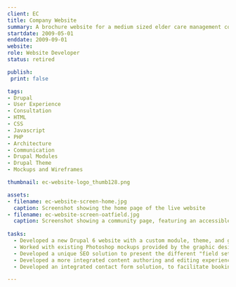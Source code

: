 ```yaml
---
client: EC
title: Company Website
summary: A brochure website for a medium sized elder care management corporation in the pacific northwest.
startdate: 2009-05-01
enddate: 2009-09-01
website: 
role: Website Developer
status: retired

publish:  
 print: false

tags:
- Drupal
- User Experience
- Consultation
- HTML
- CSS
- Javascript
- PHP
- Architecture
- Communication
- Drupal Modules
- Drupal Theme
- Mockups and Wireframes

thumbnail: ec-website-logo_thumb128.png

assets: 
- filename: ec-website-screen-home.jpg
  caption: Screenshot showing the home page of the live website 
- filename: ec-website-screen-oatfield.jpg
  caption: Screenshot showing a community page, featuring an accessible sidebar menu, on the live website.
 
tasks: 
  - Developed a new Drupal 6 website with a custom module, theme, and graphics to meet the client's specific requirements.
  - Worked with existing Photoshop mockups provided by the graphic designer.
  - Developed a unique SEO solution to present the different "field sets" of each community "node" at individual URLs. This allowed deep search engine access to the discrete   community information while maintaining a single editing experience for each community.
  - Developed a more integrated content authoring and editing experience, filling in where   Drupal has historically been weak.
  - Developed an integrated contact form solution, to facilitate booking tours at individual communities.

---
```

